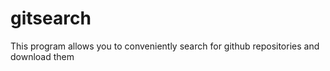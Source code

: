# gitsearch
This program allows you to conveniently search for github repositories and download them 
